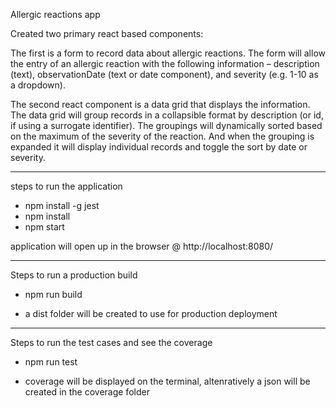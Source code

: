 Allergic reactions app

Created two primary react based components:

The first is a form to record data about allergic reactions.  The form will allow the entry of an allergic reaction with the following information – description (text), observationDate (text or date component), and severity (e.g. 1-10 as a dropdown). 

The second react component is a data grid that displays the information.  The data grid will group records in a collapsible format by description (or id, if using a surrogate identifier).  The groupings will dynamically sorted based on the maximum of the severity of the reaction. And when the grouping is expanded it will display individual records and toggle the sort by date or severity. 

-----------------------------------

steps to run the application

* npm install -g jest
* npm install 
* npm start

application will open up in the browser @ http://localhost:8080/

-----------------------------------

Steps to run a production build

* npm run build
- a dist folder will be created to use for production deployment

-----------------------------------

Steps to run the test cases and see the coverage

* npm run test

- coverage will be displayed on the terminal, altenratively a json will be created in the coverage folder 


